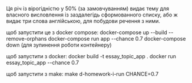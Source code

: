 Ця річ із вірогідністю у 50% (за замовчуванням) видає тему для власного висловлення із
заздалегідь сформованного списку, або ж видає три слова англійською, для побудови речення
з ними.

щоб запустити це з docker compose:
docker-compose up --build --remove-orphans
docker-compose run app --chance 0.7
docker-compose down (для зупинення роботи контейнеру)

щоб запустити з docker:
docker build -t essay_topic_app .
docker run essay_topic_app --chance 0.7

щоб запустити з make:
make d-homework-i-run CHANCE=0.7

